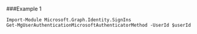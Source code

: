 ###Example 1
```
Import-Module Microsoft.Graph.Identity.SignIns
Get-MgUserAuthenticationMicrosoftAuthenticatorMethod -UserId $userId
```
